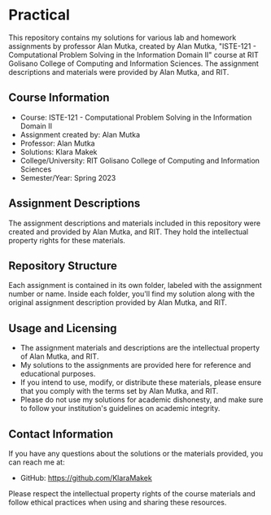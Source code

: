 # Practical 

This repository contains my solutions for various lab and homework assignments by professor Alan Mutka, created by  Alan Mutka, "ISTE-121 - Computational Problem Solving in the Information Domain II" course at RIT Golisano College of Computing and Information Sciences. The assignment descriptions and materials were provided by Alan Mutka, and RIT.

## Course Information

- Course: ISTE-121 - Computational Problem Solving in the Information Domain II
- Assignment created by: Alan Mutka
- Professor: Alan Mutka
- Solutions: Klara Makek
- College/University: RIT Golisano College of Computing and Information Sciences
- Semester/Year: Spring 2023

## Assignment Descriptions

The assignment descriptions and materials included in this repository were created and provided by Alan Mutka, and RIT. They hold the intellectual property rights for these materials.

## Repository Structure

Each assignment is contained in its own folder, labeled with the assignment number or name. Inside each folder, you'll find my solution along with the original assignment description provided by Alan Mutka, and RIT.

## Usage and Licensing

- The assignment materials and descriptions are the intellectual property of Alan Mutka, and RIT.
- My solutions to the assignments are provided here for reference and educational purposes.
- If you intend to use, modify, or distribute these materials, please ensure that you comply with the terms set by Alan Mutka, and RIT.
- Please do not use my solutions for academic dishonesty, and make sure to follow your institution's guidelines on academic integrity.

## Contact Information

If you have any questions about the solutions or the materials provided, you can reach me at:
- GitHub: https://github.com/KlaraMakek

Please respect the intellectual property rights of the course materials and follow ethical practices when using and sharing these resources.

